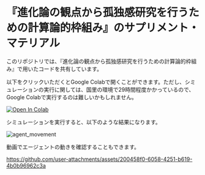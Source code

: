 # 『進化論の観点から孤独感研究を行うための計算論的枠組み』のサプリメント・マテリアル

このリポジトリでは、『進化論の観点から孤独感研究を行うための計算論的枠組み』で用いたコードを共有しています。

以下をクリックいただくとGoogle Colabで開くことができます。ただし、シミュレーションの実行に関しては、国里の環境で29時間程度かかっているので、Google Colabで実行するのは難しいかもしれません。

[![Open In Colab](https://colab.research.google.com/assets/colab-badge.svg)](https://colab.research.google.com/github/ykunisato/Active-inference-based-toy-model-for-loneliness-ABM/blob/main/loneliness_aif_abm.ipynb)


シミュレーションを実行すると、以下のような結果になります。

![agent_movement](https://github.com/user-attachments/assets/304902a5-b0f1-4765-ad1d-77f234e2e273)


動画でエージェントの動きを確認することもできます。

https://github.com/user-attachments/assets/200458f0-6058-4251-b619-4b0b96962c3a


